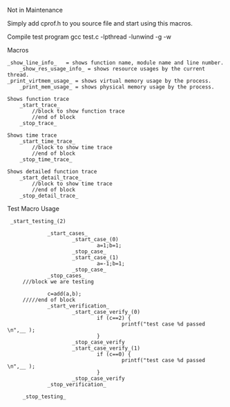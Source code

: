 Not in Maintenance


Simply add cprof.h to you source file and start using this macros.

Compile test program
gcc test.c -lpthread -lunwind -g -w


Macros


	_show_line_info_   = shows function name, module name and line number.
        _show_res_usage_info_ = shows resource usages by the current thread.
	_print_virtmem_usage_ = shows virtual memory usage by the process.
        _print_mem_usage_ = shows physical memory usage by the process.

	Shows function trace
		_start_trace_
			//block to show function trace
			//end of block
		_stop_trace_

	Shows time trace
		_start_time_trace_
			//block to show time trace
			//end of block
		_stop_time_trace_

	Shows detailed function trace
		_start_detail_trace_
			//block to show time trace
			//end of block
		_stop_detail_trace_


Test Macro Usage

   	 _start_testing_(2)
        
                 _start_cases_
                         _start_case_(0)
                                 a=1;b=1;
                         _stop_case_
                         _start_case_(1)
                                 a=-1;b=1;
                         _stop_case_
                 _stop_cases_
         ///block we are testing
        
                 c=add(a,b);
         /////end of block
                 _start_verification_
                         _start_case_verify_(0)
                                 if (c==2) {
                                         printf("test case %d passed \n",__ );
                                 }
                         _stop_case_verify
                         _start_case_verify_(1)
                                 if (c==0) {
                                         printf("test case %d passed \n",__ );
                                 }
                         _stop_case_verify
                 _stop_verification_
        
         _stop_testing_
         
         
         
